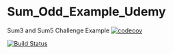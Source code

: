 # Sum_Odd_Example_Udemy
Sum3 and Sum5 Challenge Example
[![codecov](https://codecov.io/gh/raje1reddy/Sum_Odd_Example_Udemy/branch/master/graph/badge.svg)](https://codecov.io/gh/raje1reddy/Sum_Odd_Example_Udemy)

[![Build Status](https://travis-ci.org/raje1reddy/Sum_Odd_Example_Udemy.svg?branch=master)](https://travis-ci.org/raje1reddy/Sum_Odd_Example_Udemy)
